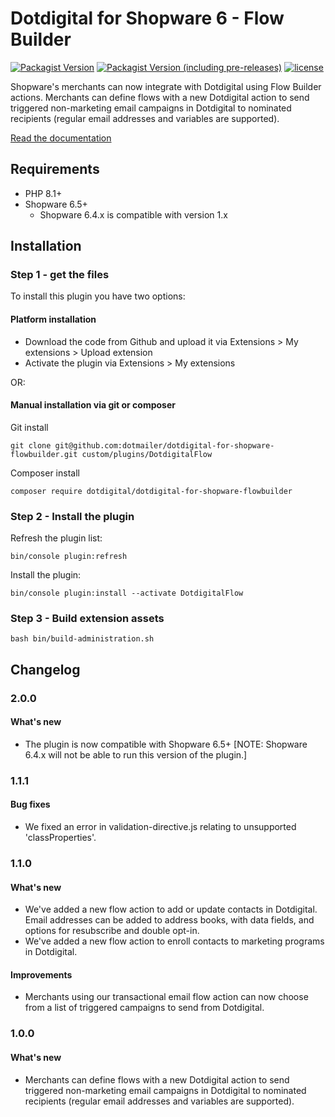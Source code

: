 # Dotdigital for Shopware 6 - Flow Builder
[![Packagist Version](https://img.shields.io/packagist/v/dotdigital/dotdigital-for-shopware-flowbuilder?color=green&label=stable)](https://github.com/dotmailer/dotdigital-for-shopware-flowbuilder/releases)
[![Packagist Version (including pre-releases)](https://img.shields.io/packagist/v/dotdigital/dotdigital-for-shopware-flowbuilder?color=blue&include_prereleases&label=feature)](https://github.com/dotmailer/dotdigital-for-shopware-flowbuilder/releases)
[![license](https://img.shields.io/github/license/mashape/apistatus.svg)](LICENSE.md)

Shopware's merchants can now integrate with Dotdigital using Flow Builder actions. Merchants can define flows with a new Dotdigital action to send triggered non-marketing email campaigns in Dotdigital to nominated recipients (regular email addresses and variables are supported).

[Read the documentation](https://support.dotdigital.com/hc/en-gb/sections/7614571932178-Shopware-Flows)

## Requirements
- PHP 8.1+
- Shopware 6.5+
  - Shopware 6.4.x is compatible with version 1.x

## Installation

### Step 1 - get the files
To install this plugin you have two options:

#### Platform installation
- Download the code from Github and upload it via Extensions > My extensions > Upload extension
- Activate the plugin via Extensions > My extensions

OR: 

#### Manual installation via git or composer
Git install
```
git clone git@github.com:dotmailer/dotdigital-for-shopware-flowbuilder.git custom/plugins/DotdigitalFlow
```
Composer install
```
composer require dotdigital/dotdigital-for-shopware-flowbuilder
```

### Step 2 - Install the plugin
Refresh the plugin list:
```
bin/console plugin:refresh
```
Install the plugin:
```
bin/console plugin:install --activate DotdigitalFlow
```

### Step 3 - Build extension assets
```
bash bin/build-administration.sh
```

## Changelog

### 2.0.0

#### What's new
- The plugin is now compatible with Shopware 6.5+
[NOTE: Shopware 6.4.x will not be able to run this version of the plugin.]

### 1.1.1

#### Bug fixes
- We fixed an error in validation-directive.js relating to unsupported 'classProperties'.

### 1.1.0

#### What's new
- We've added a new flow action to add or update contacts in Dotdigital. Email addresses can be added to address books, with data fields, and options for resubscribe and double opt-in.
- We've added a new flow action to enroll contacts to marketing programs in Dotdigital.

#### Improvements
- Merchants using our transactional email flow action can now choose from a list of triggered campaigns to send from Dotdigital.

### 1.0.0

#### What's new
- Merchants can define flows with a new Dotdigital action to send triggered non-marketing email campaigns in Dotdigital to nominated recipients (regular email addresses and variables are supported).
